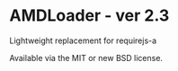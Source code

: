 # AMDLoader - ver 2.3
Lightweight replacement for requirejs-a

Available via the MIT or new BSD license.
